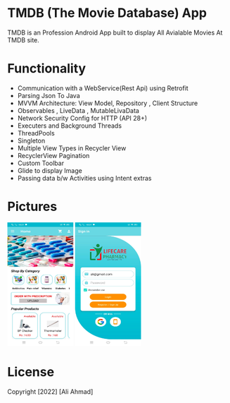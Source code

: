 # TMDB (The Movie Database) App
TMDB is an Profession Android App built to display All Avialable Movies At TMDB site.

# Functionality
- Communication with a WebService(Rest Api) using Retrofit
- Parsing Json To Java
- MVVM Architecture: View Model, Repository , Client Structure
- Observables , LiveData , MutableLivaData  
- Network Security Config for HTTP (API 28+)
- Executers and Background Threads
- ThreadPools  
- Singleton
- Multiple View Types in Recycler View
- RecyclerView Pagination
- Custom Toolbar
- Glide to display Image
- Passing data b/w Activities using Intent extras




# Pictures
<p float="left">
<img src="https://github.com/aliahmad39/PharmacyApp/blob/master/asset/homePage.jpg" width="150" height="280">
<img src="https://github.com/aliahmad39/PharmacyApp/blob/master/asset/Login.jpg" width="150" height="280">
</p>



# License
Copyright [2022] [Ali Ahmad]





